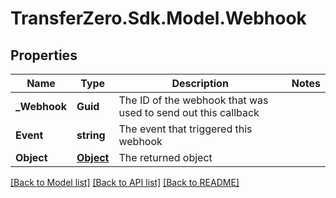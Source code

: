 
# TransferZero.Sdk.Model.Webhook

## Properties

Name | Type | Description | Notes
------------ | ------------- | ------------- | -------------
**_Webhook** | **Guid** | The ID of the webhook that was used to send out this callback | 
**Event** | **string** | The event that triggered this webhook | 
**Object** | [**Object**](.md) | The returned object | 

[[Back to Model list]](../README.md#documentation-for-models)
[[Back to API list]](../README.md#documentation-for-api-endpoints)
[[Back to README]](../README.md)

